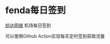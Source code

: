 # fenda每日签到
<a href="https://fenda.cloud/" target="_blank">纷达网络<a>
机场每日签到

<h>可以使用Github Action实现每天定时签到获取流量<h>
